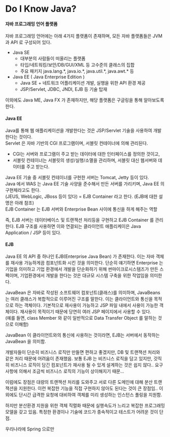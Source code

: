 # Do I Know Java?

#### 자바 프로그래밍 언어 플랫폼

자바 프로그래밍 언어에는 아래 4가지 플랫폼이 존재하며, 모든 자바 플랫폼들은 JVM 과 API 로 구성되어 있다.

* Java SE
  * 대부분의 사람들이 떠올리는 플랫폼
  * 타입/네트워킹/보안/DB/GUI/XML 등 고수준의 클래스의 집합
  * 주요 패키지 java.lang.\*, java.io.\*, java.util.\*, java.awt.\* 등
* Java EE \( Java Enterprise Edition \)
  * Java SE + 네트워크 어플리케이션 개발, 실행을 위한 API 환경 제공
  * JSP/Servlet, JDBC, JNDI, EJB 등 기술 탑재

이외에도 Java ME, Java FX 가 존재하지만, 해당 플랫폼은 구글링을 통해 알아보도록 한다.

#### Java EE

Java를 통해 웹 애플리케이션을 개발한다는 것은 JSP/Servlet 기술을 사용하여 개발한다는 것이다.  
Servlet 은 자바 기반의 CGI 프로그램이며, 서블릿 컨테이너에 의해 관리된다.

* CGI는 서버와 프로그램이 주고 받는 데이터에 대한 인터페이스를 정의한 것이고, 
* 서블릿 컨테이너는 서블릿의 생성/실행/소멸을 관리하며, 서블릿 대신 웹서버와 데이터를 주고 받는다.

Java EE 기술 중 서블릿 컨테이너를 구현한 서버는 Tomcat, Jetty 등이 있다.  
Java 에서 WAS 는 Java EE 기술 사양을 준수해서 만든 서버를 가리키며, Java EE 의 구현체라고도 한다.   
\(JEUS, WebLogic, JBoss 등이 있다\) = EJB Container 라고 한다. \(EJB에 대한 설명은 아래 참조\)  
EJB Container 는 EJB 서버와 Enterprise Bean 사이에 통신을 하게 해주는 역할  


즉, EJB 서버는 데이터베이스 및 트랜잭션 처리등을 구현하고 EJB Container 를 관리한다. EJB 구조를 사용하면 이와 연결되는 클라이언트 애플리케이은 Java Application / JSP 등이 있다.

#### EJB

Java EE 의 API 중 하나인 EJB\(Enterprise Java Bean\) 가 존재한다. 이는 자바 객체를 재사용 가능하게끔 컴포넌트화 시킨 것을 의미한다. 단순히 얘기하면 Enterprise 는 기업을 의미하고 기업 환경에서 개발을 단순화하기 위해 썬마이크로시스템즈가 만든 스펙이며, 기업환경에서 개발을 한다는 것은 대규모 시스템 구축을 위한 작업임을 의미한다.

JavaBean 은 자바로 작성된 소프트웨어 컴포넌트\(클래스\)를 의미하며, JavaBeans 는 여러 클래스가 복합적으로 이루어진 구조를 말한다. 이는 클라이언트와 통신을 목적으로 하는 객체이다. 기본적으로 재사용이 가능하고 JSP 파일 내에서 사용이 가능한 객체이다. 재사용이 목적이기 때문에 당연히 여러 JSP 페이지에서 사용할 수 있다.  
\(예를 들면, class Member 와 같이 일반적으로 Data Transfer Object 를 말하는 것으로 이해함\)

JavaBean 이 클라이언트와의 통신에 사용하는 것이라면, EJB는 서버에서 동작하는 JavaBean 을 의미함.

개발자들이 단순히 비즈니스 로직만 만들면 편하고 좋겠지만, DB 및 트랜잭션 처리와 같은 처리 때문에 어려움이 존재했음. 보통 EJB 는 비즈니스 로직을 담고 있지만, 갓직히 비즈니스 로직이 담긴 컴포넌트가 재사용 될 수 있게 설계하는 것은 쉽지 않다.. 요구사항에 의해서 조금씩 비즈니스 로직의 기능이 상이해지기 때문...

이럼에도 장점은 대량의 트랜잭션 처리를 도와주고 서로 다른 도메인에 대해 분산 트랜잭션을 지원한다. 이런 복잡한 기능을 직접 구현하지 않아도 된다는 것이 큰 장점임.. 이외에도 단시간 급격한 요청에 대비하여 객체를 미리 생성하는 인스턴스 풀링을 지원함.

하지만 분산환경 지원을 위한 객체 직렬화 때문에 실행속도가 느리고 복잡한 프로그래밍 모델을 갖고 있음. 특정한 환경이나 기술에 코드가 종속적이고 테스트가 어려운 것이 단점.

우리나라에 Spring 으로만 

